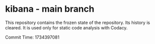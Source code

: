 # kibana - main branch

This repository contains the frozen state of the repository.
Its history is cleared. It is used only for static code
analysis with Codacy.

Commit Time: 1734397081